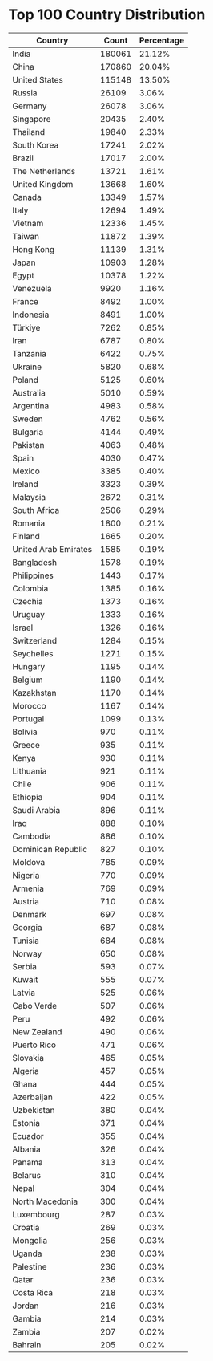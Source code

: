# Top 100 Country Distribution
| Country | Count | Percentage |
|----|----|----|
| India | 180061 | 21.12% |
| China | 170860 | 20.04% |
| United States | 115148 | 13.50% |
| Russia | 26109 | 3.06% |
| Germany | 26078 | 3.06% |
| Singapore | 20435 | 2.40% |
| Thailand | 19840 | 2.33% |
| South Korea | 17241 | 2.02% |
| Brazil | 17017 | 2.00% |
| The Netherlands | 13721 | 1.61% |
| United Kingdom | 13668 | 1.60% |
| Canada | 13349 | 1.57% |
| Italy | 12694 | 1.49% |
| Vietnam | 12336 | 1.45% |
| Taiwan | 11872 | 1.39% |
| Hong Kong | 11139 | 1.31% |
| Japan | 10903 | 1.28% |
| Egypt | 10378 | 1.22% |
| Venezuela | 9920 | 1.16% |
| France | 8492 | 1.00% |
| Indonesia | 8491 | 1.00% |
| Türkiye | 7262 | 0.85% |
| Iran | 6787 | 0.80% |
| Tanzania | 6422 | 0.75% |
| Ukraine | 5820 | 0.68% |
| Poland | 5125 | 0.60% |
| Australia | 5010 | 0.59% |
| Argentina | 4983 | 0.58% |
| Sweden | 4762 | 0.56% |
| Bulgaria | 4144 | 0.49% |
| Pakistan | 4063 | 0.48% |
| Spain | 4030 | 0.47% |
| Mexico | 3385 | 0.40% |
| Ireland | 3323 | 0.39% |
| Malaysia | 2672 | 0.31% |
| South Africa | 2506 | 0.29% |
| Romania | 1800 | 0.21% |
| Finland | 1665 | 0.20% |
| United Arab Emirates | 1585 | 0.19% |
| Bangladesh | 1578 | 0.19% |
| Philippines | 1443 | 0.17% |
| Colombia | 1385 | 0.16% |
| Czechia | 1373 | 0.16% |
| Uruguay | 1333 | 0.16% |
| Israel | 1326 | 0.16% |
| Switzerland | 1284 | 0.15% |
| Seychelles | 1271 | 0.15% |
| Hungary | 1195 | 0.14% |
| Belgium | 1190 | 0.14% |
| Kazakhstan | 1170 | 0.14% |
| Morocco | 1167 | 0.14% |
| Portugal | 1099 | 0.13% |
| Bolivia | 970 | 0.11% |
| Greece | 935 | 0.11% |
| Kenya | 930 | 0.11% |
| Lithuania | 921 | 0.11% |
| Chile | 906 | 0.11% |
| Ethiopia | 904 | 0.11% |
| Saudi Arabia | 896 | 0.11% |
| Iraq | 888 | 0.10% |
| Cambodia | 886 | 0.10% |
| Dominican Republic | 827 | 0.10% |
| Moldova | 785 | 0.09% |
| Nigeria | 770 | 0.09% |
| Armenia | 769 | 0.09% |
| Austria | 710 | 0.08% |
| Denmark | 697 | 0.08% |
| Georgia | 687 | 0.08% |
| Tunisia | 684 | 0.08% |
| Norway | 650 | 0.08% |
| Serbia | 593 | 0.07% |
| Kuwait | 555 | 0.07% |
| Latvia | 525 | 0.06% |
| Cabo Verde | 507 | 0.06% |
| Peru | 492 | 0.06% |
| New Zealand | 490 | 0.06% |
| Puerto Rico | 471 | 0.06% |
| Slovakia | 465 | 0.05% |
| Algeria | 457 | 0.05% |
| Ghana | 444 | 0.05% |
| Azerbaijan | 422 | 0.05% |
| Uzbekistan | 380 | 0.04% |
| Estonia | 371 | 0.04% |
| Ecuador | 355 | 0.04% |
| Albania | 326 | 0.04% |
| Panama | 313 | 0.04% |
| Belarus | 310 | 0.04% |
| Nepal | 304 | 0.04% |
| North Macedonia | 300 | 0.04% |
| Luxembourg | 287 | 0.03% |
| Croatia | 269 | 0.03% |
| Mongolia | 256 | 0.03% |
| Uganda | 238 | 0.03% |
| Palestine | 236 | 0.03% |
| Qatar | 236 | 0.03% |
| Costa Rica | 218 | 0.03% |
| Jordan | 216 | 0.03% |
| Gambia | 214 | 0.03% |
| Zambia | 207 | 0.02% |
| Bahrain | 205 | 0.02% |
